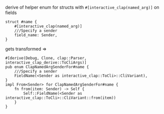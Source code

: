 derive of helper enum for structs with `#[interactive_clap(named_arg)]` on fields


```rust,ignore
struct #name {
    #[interactive_clap(named_arg)]
    ///Specify a sender
    field_name: Sender,
}
```

gets transformed
=> 

```rust,ignore
#[derive(Debug, Clone, clap::Parser, interactive_clap_derive::ToCliArgs)]
pub enum ClapNamedArgSenderFor#name {
    ///Specify a sender
    FieldName(<Sender as interactive_clap::ToCli>::CliVariant),
}
impl From<Sender> for ClapNamedArgSenderFor#name {
    fn from(item: Sender) -> Self {
        Self::FieldName(<Sender as interactive_clap::ToCli>::CliVariant::from(item))
    }
}
```


